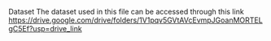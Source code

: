 Dataset
The dataset used in this file can be accessed through this link
https://drive.google.com/drive/folders/1V1pqv5GVtAVcEvmpJGoanMORTELgC5Ef?usp=drive_link
